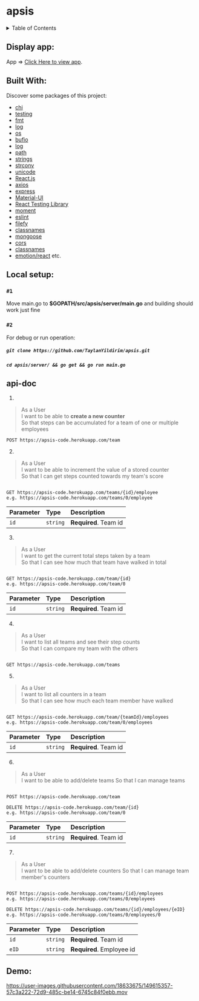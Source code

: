 # apsis
 <!-- TABLE OF CONTENTS -->
<details>
  <summary>Table of Contents</summary>
  <ol> 
    <li><a href="#run">Built with</a></li>
    <li><a href="#run">How to run app locally</a></li>  
     <li><a href="#run">API doc</a></li>  
      <li><a href="#run">Demo</a></li>  
  </ol>
</details>

## Display app:

 App => [Click Here to view app](https://apsis-code.herokuapp.com/).

## Built With:

Discover some packages of this project:

* [chi](https://pkg.go.dev/github.com/go-chi/chi/v5)
* [testing](https://pkg.go.dev/testing)
* [fmt](https://pkg.go.dev/fmt)
* [log](https://pkg.go.dev/log)
* [os](https://pkg.go.dev/os)
* [bufio](https://pkg.go.dev/bufio)
* [log](https://pkg.go.dev/log)
* [path](https://pkg.go.dev/path)
* [strings](https://pkg.go.dev/strings)
* [strconv](https://pkg.go.dev/strconv)
* [unicode](https://pkg.go.dev/unicode)
* [React.js](https://reactjs.org/)
* [axios](https://www.npmjs.com/package/)
* [express](https://www.npmjs.com/package/express)
* [Material-UI](https://www.npmjs.com/package/@material-ui/core/)
* [React Testing Library](https://www.npmjs.com/package/@testing-library/react)
* [moment](https://www.npmjs.com/package/moment)
* [eslint](https://www.npmjs.com/package/eslint)
* [filefy](https://www.npmjs.com/package/filefy)
* [classnames](https://www.npmjs.com/package/classnames)
* [mongoose](https://www.npmjs.com/package/mongoose)
* [cors](https://www.npmjs.com/package/cors)
* [classnames](https://www.npmjs.com/package/classnames)
* [emotion/react](https://www.npmjs.com/package/@emotion/react) etc.

## Local setup:
### `#1`
Move main.go to **$GOPATH/src/apsis/server/main.go** and building should work just fine

### `#2`
For debug or run operation:
##### `git clone https://github.com/TaylanYildirim/apsis.git`
##### `cd apsis/server/ && go get && go run main.go`

## api-doc

1.
> As a User\
> I want to be able to **create a new counter**\
> So that steps can be accumulated for a team of one or multiple employees

```http
POST https://apsis-code.herokuapp.com/team

```

2.
> As a User\
> I want to be able to increment the value of a stored counter\
> So that I can get steps counted towards my team's score

```http

GET https://apsis-code.herokuapp.com/teams/{id}/employee
e.g. https://apsis-code.herokuapp.com/teams/0/employee

```

| Parameter | Type | Description |
| :--- | :--- | :--- |
| `id` | `string` | **Required**. Team id |


3.
> As a User\
> I want to get the current total steps taken by a team\
> So that I can see how much that team have walked in total
```http

GET https://apsis-code.herokuapp.com/team/{id}
e.g. https://apsis-code.herokuapp.com/team/0

```

| Parameter | Type | Description |
| :--- | :--- | :--- |
| `id` | `string` | **Required**. Team id |

4.
> As a User\
> I want to list all teams and see their step counts\
> So that I can compare my team with the others
```http

GET https://apsis-code.herokuapp.com/teams

```

5.
> As a User\
> I want to list all counters in a team\
> So that I can see how much each team member have walked
```http

GET https://apsis-code.herokuapp.com/team/{teamId}/employees
e.g. https://apsis-code.herokuapp.com/team/0/employees

```
| Parameter | Type | Description |
| :--- | :--- | :--- |
| `id` | `string` | **Required**. Team id |

6.
> As a User\
> I want to be able to add/delete teams
> So that I can manage teams
```http

POST https://apsis-code.herokuapp.com/team

DELETE https://apsis-code.herokuapp.com/team/{id}
e.g. https://apsis-code.herokuapp.com/team/0

```
| Parameter | Type | Description |
| :--- | :--- | :--- |
| `id` | `string` | **Required**. Team id |
7.
> As a User\
> I want to be able to add/delete counters
> So that I can manage team member's counters
```http

POST https://apsis-code.herokuapp.com/teams/{id}/employees
e.g. https://apsis-code.herokuapp.com/teams/0/employees

DELETE https://apsis-code.herokuapp.com/teams/{id}/employees/{eID}
e.g. https://apsis-code.herokuapp.com/teams/0/employees/0

```

| Parameter | Type | Description |
| :--- | :--- | :--- |
| `id` | `string` | **Required**. Team id |
| `eID` | `string` | **Required**. Employee id |

## Demo:




https://user-images.githubusercontent.com/18633675/149615357-57c3a222-72d9-485c-be14-6745c84f0ebb.mov



